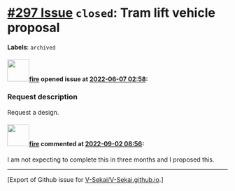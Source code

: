 # [\#297 Issue](https://github.com/V-Sekai/V-Sekai.github.io/issues/297) `closed`: Tram lift vehicle proposal
**Labels**: `archived`


#### <img src="https://avatars.githubusercontent.com/u/32321?u=c2e06a3d2b49a467aa907e54aa259516440267cc&v=4" width="50">[fire](https://github.com/fire) opened issue at [2022-06-07 02:58](https://github.com/V-Sekai/V-Sekai.github.io/issues/297):

### Request description

Request a design.

#### <img src="https://avatars.githubusercontent.com/u/32321?u=c2e06a3d2b49a467aa907e54aa259516440267cc&v=4" width="50">[fire](https://github.com/fire) commented at [2022-09-02 08:56](https://github.com/V-Sekai/V-Sekai.github.io/issues/297#issuecomment-1235248166):

I am not expecting to complete this in three months and I proposed this.


-------------------------------------------------------------------------------



[Export of Github issue for [V-Sekai/V-Sekai.github.io](https://github.com/V-Sekai/V-Sekai.github.io).]
